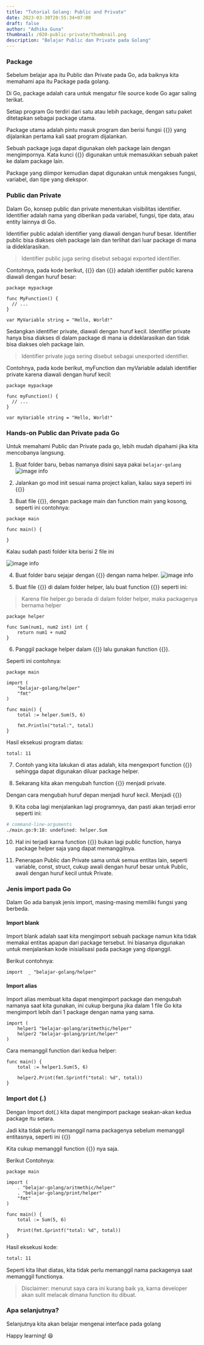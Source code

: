 ```yaml
---
title: "Tutorial Golang: Public and Private"
date: 2023-03-30T20:55:34+07:00
draft: false
author: "Adhika Guna"
thumbnail: /020-public-private/thumbnail.png
description: "Belajar Public dan Private pada Golang"
---
```



### Package

Sebelum belajar apa itu Public dan Private pada Go, ada baiknya kita memahami apa itu Package pada golang.

Di Go, package adalah cara untuk mengatur file source kode Go agar saling terikat. 

Setiap program Go terdiri dari satu atau lebih package, dengan satu paket ditetapkan sebagai package utama. 

Package utama adalah pintu masuk program dan berisi fungsi {{<singlelinecodeblock text="main()">}} yang dijalankan pertama kali saat program dijalankan.

Sebuah package juga dapat digunakan oleh package lain dengan mengimpornya. Kata kunci {{<singlelinecodeblock text="import">}} digunakan untuk memasukkan sebuah paket ke dalam package lain. 

Package yang diimpor kemudian dapat digunakan untuk mengakses fungsi, variabel, dan tipe yang diekspor.

### Public dan Private

Dalam Go, konsep public dan private menentukan visibilitas identifier. Identifier adalah nama yang diberikan pada variabel, fungsi, tipe data, atau entity lainnya di Go.

Identifier public adalah identifier yang diawali dengan huruf besar. Identifier public bisa diakses oleh package lain dan terlihat dari luar package di mana ia dideklarasikan. 

>Identifier public juga sering disebut sebagai exported identifier.

Contohnya, pada kode berikut, {{<singlelinecodeblock text="MyFunction">}} dan {{<singlelinecodeblock text="MyVariable">}} adalah identifier public karena diawali dengan huruf besar:
```golang
package mypackage

func MyFunction() {
  // ...
}

var MyVariable string = "Hello, World!"
```

Sedangkan identifier private, diawali dengan huruf kecil. Identifier private hanya bisa diakses di dalam package di mana ia dideklarasikan dan tidak bisa diakses oleh package lain. 

>Identifier private juga sering disebut sebagai unexported identifier.

Contohnya, pada kode berikut, myFunction dan myVariable adalah identifier private karena diawali dengan huruf kecil:
```golang
package mypackage

func myFunction() {
  // ...
}

var myVariable string = "Hello, World!"
```


### Hands-on Public dan Private pada Go

Untuk memahami Public dan Private pada go, lebih mudah dipahami jika kita mencobanya langsung.

1. Buat folder baru, bebas namanya disini saya pakai `belajar-golang`
![image info](/020-public-private/pict1.jpg)

2. Jalankan go mod init sesuai nama project kalian, kalau saya seperti ini {{<singlelinecodeblock text="go mod init belajar-golang">}}

3. Buat file {{<singlelinecodeblock text="main.go">}}, dengan package main dan function main yang kosong, seperti ini contohnya:
```golang
package main

func main() {

}
```
Kalau sudah pasti folder kita berisi 2 file ini 

![image info](/020-public-private/pict2.jpg)


4. Buat folder baru sejajar dengan {{<singlelinecodeblock text="main.go">}} dengan nama helper.
![image info](/020-public-private/pict3.jpg)

5. Buat file {{<singlelinecodeblock text="helper.go">}} di dalam folder helper, lalu buat function {{<singlelinecodeblock text="Sum()">}} seperti ini:
>Karena file helper.go berada di dalam folder helper, maka packagenya bernama helper
```golang{{<singlelinecodeblock text="Sum()">}}
package helper

func Sum(num1, num2 int) int {
	return num1 + num2
}
```

6. Panggil package helper dalam {{<singlelinecodeblock text="main.go">}} lalu gunakan function {{<singlelinecodeblock text="Sum()">}}. 

Seperti ini contohnya:
```golang
package main

import (
	"belajar-golang/helper"
	"fmt"
)

func main() {
	total := helper.Sum(5, 6)

	fmt.Println("total:", total)
}
```

Hasil eksekusi program diatas:
```golang
total: 11
```

7. Contoh yang kita lakukan di atas adalah, kita mengexport function {{<singlelinecodeblock text="Sum()">}} sehingga dapat digunakan diluar package helper.

8. Sekarang kita akan mengubah function {{<singlelinecodeblock text="Sum()">}} menjadi private.

Dengan cara mengubah huruf depan menjadi huruf kecil. Menjadi {{<singlelinecodeblock text="sum()">}}

9. Kita coba lagi menjalankan lagi programnya, dan pasti akan terjadi error seperti ini:
```bash
# command-line-arguments
./main.go:9:18: undefined: helper.Sum
```


10. Hal ini terjadi karna function {{<singlelinecodeblock text="sum()">}} bukan lagi public function, hanya package helper saja yang dapat memanggilnya.

11. Penerapan Public dan Private sama untuk semua entitas lain, seperti variable, const, struct, cukup awali dengan huruf besar untuk Public, awali dengan huruf kecil untuk Private.

### Jenis import pada Go

Dalam Go ada banyak jenis import, masing-masing memiliki fungsi yang berbeda.

#### Import blank

Import blank adalah saat kita mengimport sebuah package namun kita tidak memakai entitas apapun dari package tersebut. Ini biasanya digunakan untuk menjalankan kode inisialisasi pada package yang dipanggil.

Berikut contohnya:
```golang
import 	_ "belajar-golang/helper"
```

#### Import alias

Import alias membuat kita dapat mengimport package dan mengubah namanya saat kita gunakan, ini cukup berguna jika dalam 1 file Go kita mengimport lebih dari 1 package dengan nama yang sama.
```golang
import (
	helper1 "belajar-golang/aritmethic/helper"
	helper2 "belajar-golang/print/helper"
)
```

Cara memanggil function dari kedua helper:
```golang
func main() {
	total := helper1.Sum(5, 6)

	helper2.Print(fmt.Sprintf("total: %d", total))
}
```
 
### Import dot (.)

Dengan Import dot(.) kita dapat mengimport package seakan-akan kedua package itu setara. 

Jadi kita tidak perlu memanggil nama packagenya sebelum memanggil entitasnya, seperti ini {{<singlelinecodeblock text="helper.Sum()">}}

Kita cukup memanggil function {{<singlelinecodeblock text="Sum()">}} nya saja.

Berikut Contohnya:
```golang
package main

import (
	. "belajar-golang/aritmethic/helper"
	. "belajar-golang/print/helper"
	"fmt"
)

func main() {
	total := Sum(5, 6)

	Print(fmt.Sprintf("total: %d", total))
}
```

Hasil eksekusi kode:
```bash
total: 11
```

Seperti kita lihat diatas, kita tidak perlu memanggil nama packagenya saat memanggil functionya.

>Disclaimer: menurut saya cara ini kurang baik ya, karna developer akan sulit melacak dimana function itu dibuat.

### Apa selanjutnya?
Selanjutnya kita akan belajar mengenai interface pada golang

Happy learning! 😆